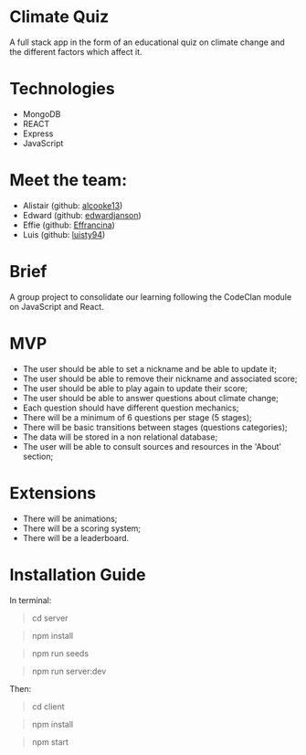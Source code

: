 # Climate Quiz

A full stack app in the form of an educational quiz on climate change and the different factors which affect it.

# Technologies

- MongoDB
- REACT
- Express
- JavaScript


# Meet the team: 
- Alistair (github: [alcooke13](https://github.com/alcooke13))
- Edward (github: [edwardjanson](https://github.com/edwardjanson))
- Effie (github: [Effrancina](https://github.com/Effrancina))
- Luis  (github: [luisty94](https://github.com/luisty94))

# Brief

A group project to consolidate our learning following the CodeClan module on JavaScript and React.

# MVP
- The user should be able to set a nickname and be able to update it;
- The user should be able to remove their nickname and associated score;
- The user should be able to play again to update their score;
- The user should be able to answer questions about climate change;
- Each question should have different question mechanics;
- There will be a minimum of 6 questions per stage (5 stages);
- There will be basic transitions between stages (questions categories);
- The data will be stored in a non relational database;
- The user will be able to consult sources and resources in the 'About' section;

# Extensions
- There will be animations;
- There will be a scoring system;
- There will be a leaderboard.

# Installation Guide
In terminal:

> cd server

> npm install

> npm run seeds

> npm run server:dev

Then:

> cd client

> npm install

> npm start
